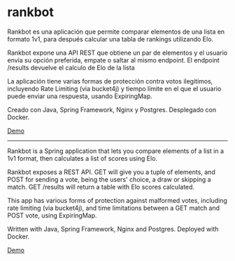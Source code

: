 # rankbot

Rankbot es una aplicación que permite comparar elementos de una lista en formato 1v1, para después calcular una tabla de rankings utilizando Elo.

Rankbot expone una API REST que obtiene un par de elementos y el usuario envía su opción preferida, empate o saltar al mismo endpoint.
El endpoint /results devuelve el calculo de Elo de la lista

La aplicación tiene varias formas de protección contra votos ilegitimos, incluyendo Rate Limiting (via bucket4j) y tiempo límite en el que el usuario puede enviar una respuesta, usando ExpiringMap.

Creado con Java, Spring Framework, Nginx y Postgres. 
Desplegado con Docker.

[Demo](ahian.cl/daftpunk)

***

Rankbot is a Spring application that lets you compare elements of a list in a 1v1 format, then calculates a list of scores using Elo.

Rankbot exposes a REST API. GET will give you a tuple of elements, and POST for sending a vote, being the users' choice, a draw or skipping a match. GET /results will return a table with Elo scores calculated.

This app has various forms of protection against malformed votes, including rate limiting (via bucket4j), and time limitations between a GET match and POST vote, using ExpiringMap.

Written with Java, Spring Framework, Nginx and Postgres.
Deployed with Docker.

[Demo](ahian.cl/daftpunk)